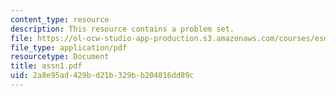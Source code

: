 ```yaml
---
content_type: resource
description: This resource contains a problem set.
file: https://ol-ocw-studio-app-production.s3.amazonaws.com/courses/esd-260j-logistics-systems-fall-2006/2a8e95ad429bd21b329bb204816dd89c_assn1.pdf
file_type: application/pdf
resourcetype: Document
title: assn1.pdf
uid: 2a8e95ad-429b-d21b-329b-b204816dd89c
---
```

